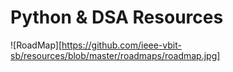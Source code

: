 # Python & DSA Resources

![RoadMap][https://github.com/ieee-vbit-sb/resources/blob/master/roadmaps/roadmap.jpg]
